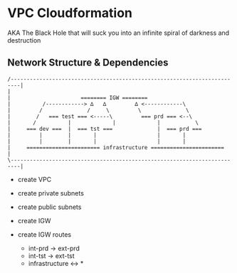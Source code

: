 # VPC Cloudformation

AKA The Black Hole that will suck you into an infinite spiral of darkness and destruction

## Network Structure & Dependencies

    /-------------------------------------------------------------------------|
    |
    |                      ======== IGW ========
    |          /------------> ∆   ∆         ∆ <------------\
    |         /              /     \         \              \
    |        /   === test === <-----\         === prd === <--\
    |       /          |             |             |           \
    |     === dev ===  |  === tst ===              |  === prd ===
    |         |        |       |                   |       |
    |         |        |       |                   |       |
    |     ======================= infrastructure =======================
    |
    \-------------------------------------------------------------------------|

*   create VPC

*   create private subnets

*   create public subnets

*   create IGW

*   create IGW routes

    *   int-prd -> ext-prd
    *   int-tst -> ext-tst
    *   infrastructure <-> \*
